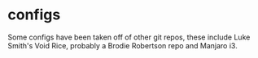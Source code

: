 # configs

Some configs have been taken off of other git repos, these include Luke Smith's Void Rice, probably a Brodie Robertson repo and Manjaro i3.
